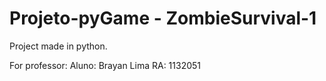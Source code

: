 # Projeto-pyGame - ZombieSurvival-1
Project made in python.

For professor:
  Aluno: Brayan Lima
  RA: 1132051
